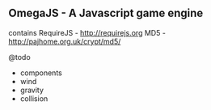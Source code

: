 OmegaJS - A Javascript game engine
- 

contains
RequireJS - http://requirejs.org
MD5 - http://pajhome.org.uk/crypt/md5/

@todo
- components
 - wind
 - gravity
 - collision

